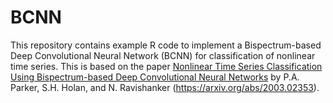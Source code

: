 # BCNN

This repository contains example R code to implement a Bispectrum-based Deep Convolutional Neural Network (BCNN) for classification of nonlinear time series. This is based on the paper <ins>Nonlinear Time Series Classification Using Bispectrum-based Deep Convolutional Neural Networks</ins> by P.A. Parker, S.H. Holan, and N. Ravishanker (https://arxiv.org/abs/2003.02353).
